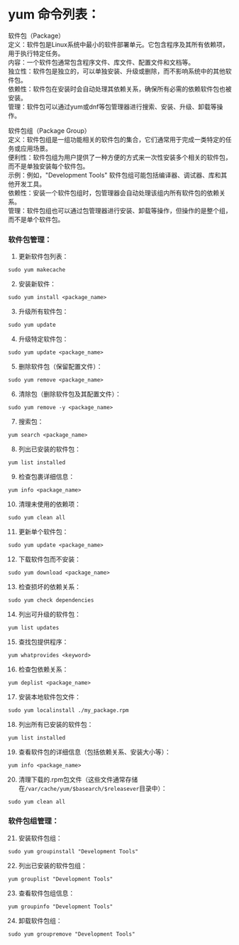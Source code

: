 # yum 命令列表：

软件包（Package）  
定义：软件包是Linux系统中最小的软件部署单元。它包含程序及其所有依赖项，用于执行特定任务。  
内容：一个软件包通常包含程序文件、库文件、配置文件和文档等。  
独立性：软件包是独立的，可以单独安装、升级或删除，而不影响系统中的其他软件包。  
依赖性：软件包在安装时会自动处理其依赖关系，确保所有必需的依赖软件包也被安装。  
管理：软件包可以通过yum或dnf等包管理器进行搜索、安装、升级、卸载等操作。  

软件包组（Package Group）  
定义：软件包组是一组功能相关的软件包的集合，它们通常用于完成一类特定的任务或应用场景。  
便利性：软件包组为用户提供了一种方便的方式来一次性安装多个相关的软件包，而不是单独安装每个软件包。  
示例：例如，"Development Tools" 软件包组可能包括编译器、调试器、库和其他开发工具。  
依赖性：安装一个软件包组时，包管理器会自动处理该组内所有软件包的依赖关系。  
管理：软件包组也可以通过包管理器进行安装、卸载等操作，但操作的是整个组，而不是单个软件包。  

### 软件包管理：  
1. 更新软件包列表：
```
sudo yum makecache
```

2. 安装新软件：
```
sudo yum install <package_name>
```

3. 升级所有软件包：
```
sudo yum update
```

4. 升级特定软件包：
```
sudo yum update <package_name>
```

5. 删除软件包（保留配置文件）：
```
sudo yum remove <package_name>
```

6. 清除包（删除软件包及其配置文件）：
```
sudo yum remove -y <package_name>
```

7. 搜索包：
```
yum search <package_name>
```

8. 列出已安装的软件包：
```
yum list installed
```

9. 检查包裹详细信息：
```
yum info <package_name>
```

10. 清理未使用的依赖项：
 ```
 sudo yum clean all
 ```

11. 更新单个软件包：
 ```
 sudo yum update <package_name>
 ```

12. 下载软件包而不安装：
 ```
 sudo yum download <package_name>
 ```

13. 检查损坏的依赖关系：
 ```
 sudo yum check dependencies
 ```

14. 列出可升级的软件包：
 ```
 yum list updates
 ```

15. 查找包提供程序：
 ```
 yum whatprovides <keyword>
 ```

16. 检查包依赖关系：
 ```
 yum deplist <package_name>
 ```

17. 安装本地软件包文件：
 ```
 sudo yum localinstall ./my_package.rpm
 ```

18. 列出所有已安装的软件包：
 ```
 yum list installed
 ```

19. 查看软件包的详细信息（包括依赖关系、安装大小等）：
 ```
 yum info <package_name>
 ```

20. 清理下载的.rpm包文件（这些文件通常存储在`/var/cache/yum/$basearch/$releasever`目录中）：
 ```
 sudo yum clean all
 ```

### 软件包组管理：
21. 安装软件包组：
```
sudo yum groupinstall "Development Tools"
```

22. 列出已安装的软件包组：
```
yum grouplist "Development Tools"
```

23. 查看软件包组信息：
```
yum groupinfo "Development Tools"
```

24. 卸载软件包组：
```
sudo yum groupremove "Development Tools"
```
